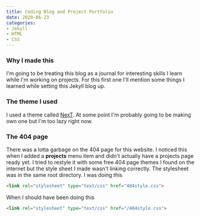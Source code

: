 ```yaml
---
title: Coding Blog and Project Portfolio
date: 2020-06-23
categories:
- Jekyll
- HTML
- CSS
---
```

### Why I made this
I'm going to be treating this blog as a journal for interesting skills I learn while I'm working on projects.
For this first one I'll mention some things I learned while setting this Jekyll blog up.

<!-- more -->

### The theme I used
I used a theme called [NexT](https://github.com/Simpleyyt/jekyll-theme-next). At some point I'm probably going to be making own one but I'm too lazy right now.

### The 404 page
There was a lotta garbage on the 404 page for this website. I noticed this when I added a <b>projects</b> menu item and didn't actually have a projects page ready yet.
I tried to restyle it with some free 404 page themes I found on the internet but the style sheet I made wasn't linking correctly. The stylesheet was in the same root directory.
I was doing this
```html
<link rel="stylesheet" type="text/css" href="404style.css">
```
When I should have been doing this
```html
<link rel="stylesheet" type="text/css" href="/404style.css">
```
